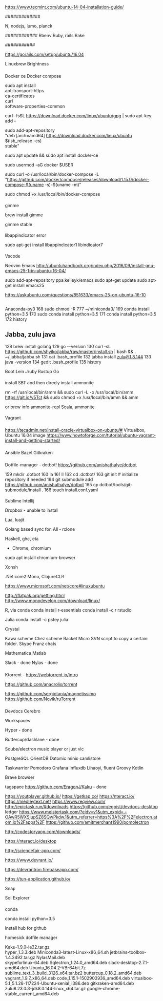 https://www.tecmint.com/ubuntu-14-04-installation-guide/

#############

N, nodejs, lumo, planck

############
Rbenv
Ruby, rails
Rake

###########

https://gorails.com/setup/ubuntu/16.04

Linuxbrew
Brightness

###
Docker ce
Docker compose


sudo apt install \
    apt-transport-https \
    ca-certificates \
    curl \
    software-properties-common
    
curl -fsSL https://download.docker.com/linux/ubuntu/gpg | sudo apt-key add -

sudo add-apt-repository \
   "deb [arch=amd64] https://download.docker.com/linux/ubuntu \
   $(lsb_release -cs) \
   stable"

sudo apt update && sudo apt install docker-ce

sudo usermod -aG docker $USER

sudo curl -o /usr/local/bin/docker-compose -L "https://github.com/docker/compose/releases/download/1.15.0/docker-compose-$(uname -s)-$(uname -m)"

sudo chmod +x /usr/local/bin/docker-compose


####

gimme

brew install gimme

gimme stable

####


libappindicator error

sudo apt-get install libappindicator1 libindicator7
####

Vscode

Neovim
Emacs
http://ubuntuhandbook.org/index.php/2016/09/install-gnu-emacs-25-1-in-ubuntu-16-04/

sudo add-apt-repository ppa:kelleyk/emacs
sudo apt-get update
sudo apt-get install emacs25

https://askubuntu.com/questions/851633/emacs-25-on-ubuntu-16-10
##

Anaconda-py3
  168  sudo chmod -R 777 ~/miniconda3/
  169  conda install python=3.5
  170  sudo conda install python=3.5
  171  conda install python=3.5
  172  history




## Jabba, zulu java
  128  brew install golang
  129  go --version
  130  curl -sL https://github.com/shyiko/jabba/raw/master/install.sh | bash && . ~/.jabba/jabba.sh
  131  cat .bash_profile 
  132  jabba install zulu@1.8.144
  133  java -version
  134  gedit .bash_profile 
  135  history



Boot 
Lein
Jruby
Rustup
Go


####
install SBT and then direcly install ammonite

rm -rf /usr/local/bin/amm && sudo curl -L -o /usr/local/bin/amm https://git.io/v5Tct && sudo chmod +x /usr/local/bin/amm && amm


or brew info ammonite-repl
Scala, ammonite 
####

Vagrant 


###
https://tecadmin.net/install-oracle-virtualbox-on-ubuntu/#
Virtualbox, Ubuntu 16.04 image
https://www.howtoforge.com/tutorial/ubuntu-vagrant-install-and-getting-started/

###
Ansible 
Bazel 
Gitkraken


###
Dotfile-manager - dotbot!
https://github.com/anishathalye/dotbot


 159  mkdir .dotbot
  160  la
  161  ll
  162  cd .dotbot/
  163  git init # initialize repository if needed
  164  git submodule add https://github.com/anishathalye/dotbot
  165  cp dotbot/tools/git-submodule/install .
  166  touch install.conf.yaml

####

Sublime 
Intellij 

Dropbox - unable to install

Lua, luajit

Golang based sync for. All - rclone

Haskell, ghc, eta

- Chrome, chromium

sudo apt install chromium-browser

Xonsh

.Net core2
Mono, ClojureCLR 

https://www.microsoft.com/net/core#linuxubuntu

http://flatpak.org/getting.html
http://www.monodevelop.com/download/linux/



R, via conda
conda install r-essentials
conda install -c r rstudio 




Julia
conda install -c pstey julia 


Crystal 

Kawa scheme 
Chez scheme
Racket 
Micro
SVN script to copy a certain folder. 
Skype 
Franz chats

Mathematica
Matlab

Slack - done
Nylas - done

###
Ktorrent - https://webtorrent.io/intro

https://github.com/anacrolix/torrent

https://github.com/sergiotapia/magnetissimo
https://github.com/Novik/ruTorrent


###

Devdocs
Cerebro

Workspaces

Hyper - done

Buttercup/dashlane - done

Soube/electron music player or just vlc



PostgreSQL
OrientDB
Datomic
minio
camlistore



Taskwarrior
Pomodoro 
Grafana
Influxdb
Lihaoyi, fluent 
Groovy
Kotlin 


Brave browser


tagspace
https://github.com/EragonJ/Kaku  - done

https://youtplayer.github.io/
https://getkap.co/
https://nteract.io/
https://medleytext.net/
https://www.reqview.com/
http://epictask.run/#downloads
https://github.com/egoist/devdocs-desktop
ledger
https://www.meistertask.com/?eidv=v1&utm_expid=.-OAwR5WXSjupSZ8SQwPkdw.1&utm_referrer=https%3A%2F%2Felectron.atom.io%2Fapps%2F
https://github.com/amitmerchant1990/pomolectron

http://codestoryapp.com/downloads/

https://nteract.io/desktop

http://sciencefair-app.com/

https://www.devrant.io/

https://devrantron.firebaseapp.com/

https://tun-application.github.io/

Snap



Sql Explorer 


####

conda 

conda install python=3.5

install hub for github

homesick dotfile manager



Kaku-1.9.0-ia32.tar.gz                              
hyper_1.3.3.deb
Miniconda3-latest-Linux-x86_64.sh                   jetbrains-toolbox-1.4.2492.tar.gz
NylasMail.deb                                       
skypeforlinux-64.deb
Sqlectron_1.24.0_amd64.deb                          slack-desktop-2.7.1-amd64.deb
Ubuntu_16.04.2-VB-64bit.7z                          sublime_text_3_build_3126_x64.tar.bz2
buttercup_0.18.2_amd64.deb                          
vagrant_1.9.7_x86_64.deb
code_1.15.1-1502903936_amd64.deb                    virtualbox-5.1_5.1.26-117224-Ubuntu-xenial_i386.deb
gitkraken-amd64.deb                                 zulu8.23.0.3-jdk8.0.144-linux_x64.tar.gz
google-chrome-stable_current_amd64.deb